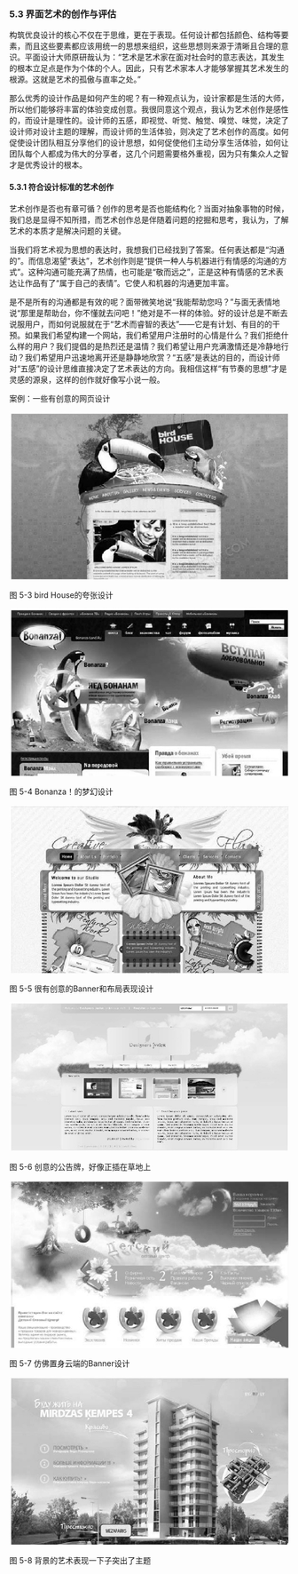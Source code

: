 ### 5.3 界面艺术的创作与评估

构筑优良设计的核心不仅在于思维，更在于表现。任何设计都包括颜色、结构等要素，而且这些要素都应该用统一的思想来组织，这些思想则来源于清晰且合理的意识。平面设计大师原研哉认为：“艺术是艺术家在面对社会时的意志表达，其发生的根本立足点是作为个体的个人。因此，只有艺术家本人才能够掌握其艺术发生的根源。这就是艺术的孤傲与直率之处。”

那么优秀的设计作品是如何产生的呢？有一种观点认为，设计家都是生活的大师，所以他们能够将丰富的体验变成创意。我很同意这个观点，我认为艺术创作是感性的，而设计是理性的。设计师的五感，即视觉、听觉、触觉、嗅觉、味觉，决定了设计师对设计主题的理解，而设计师的生活体验，则决定了艺术创作的高度。如何促使设计团队相互分享他们的设计思想，如何促使他们主动分享生活体验，如何让团队每个人都成为伟大的分享者，这几个问题需要格外重视，因为只有集众人之智才是优秀设计的根本。

#### 5.3.1 符合设计标准的艺术创作

艺术创作是否也有章可循？创作的思考是否也能结构化？当面对抽象事物的时候，我们总是显得不知所措，而艺术创作总是伴随着问题的挖掘和思考，我认为，了解艺术的本质才是解决问题的关键。

当我们将艺术视为思想的表达时，我想我们已经找到了答案。任何表达都是“沟通的”。而信息渴望“表达”，艺术创作则是“提供一种人与机器进行有情感的沟通的方式”。这种沟通可能充满了热情，也可能是“敬而远之”，正是这种有情感的艺术表达让作品有了“属于自己的表情”。它使人和机器的沟通更加丰富。

是不是所有的沟通都是有效的呢？面带微笑地说“我能帮助您吗？”与面无表情地说“那里是帮助台，你不懂就去问吧！”绝对是不一样的体验。好的设计总是不断去说服用户，而如何说服就在于“艺术而睿智的表达”——它是有计划、有目的的干预。如果我们希望构建一个网站，我们希望用户注册时的心情是什么？我们拒绝什么样的用户？我们提倡的是热烈还是温情？我们希望让用户充满激情还是冷静地行动？我们希望用户迅速地离开还是静静地欣赏？“五感”是表达的目的，而设计师对“五感”的设计思维直接决定了艺术表达的方向。我相信这样“有节奏的思想”才是灵感的源泉，这样的创作就好像写小说一般。

案例：一些有创意的网页设计

![](images/image01348_jpeg)

图 5-3 bird House的夸张设计 

![](images/image01349_jpeg)

图 5-4 Bonanza！的梦幻设计 

![](images/image01350_jpeg)

图 5-5 很有创意的Banner和布局表现设计 

![](images/image01351_jpeg)

图 5-6 创意的公告牌，好像正插在草地上 

![](images/image01352_jpeg)

图 5-7 仿佛置身云端的Banner设计 

![](images/image01353_jpeg)

图 5-8 背景的艺术表现一下子突出了主题 
